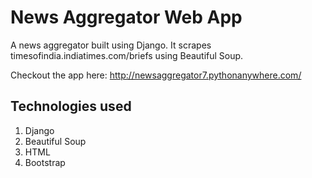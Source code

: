 # News Aggregator Web App
A news aggregator built using Django. It scrapes timesofindia.indiatimes.com/briefs using Beautiful Soup.

Checkout the app here: http://newsaggregator7.pythonanywhere.com/

## Technologies used
1. Django
1. Beautiful Soup
1. HTML
1. Bootstrap
